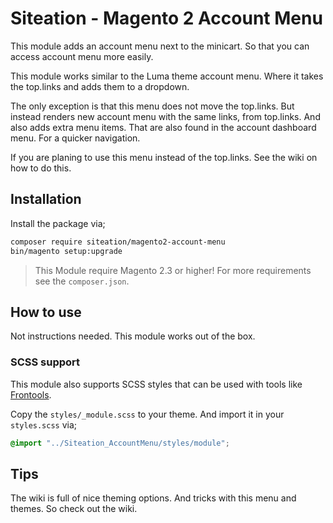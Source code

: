 # Siteation - Magento 2 Account Menu

This module adds an account menu next to the minicart.
So that you can access account menu more easily.

This module works similar to the Luma theme account menu.
Where it takes the top.links and adds them to a dropdown.

The only exception is that this menu does not move the top.links.
But instead renders new account menu with the same links, from top.links.
And also adds extra menu items.
That are also found in the account dashboard menu.
For a quicker navigation.

If you are planing to use this menu instead of the top.links.
See the wiki on how to do this.

## Installation

Install the package via;

```bash
composer require siteation/magento2-account-menu
bin/magento setup:upgrade
```

> This Module require Magento 2.3 or higher!
> For more requirements see the `composer.json`.

## How to use

Not instructions needed.
This module works out of the box.

### SCSS support

This module also supports SCSS styles that can be used with tools like [Frontools](https://github.com/SnowdogApps/magento2-frontools).

Copy the `styles/_module.scss` to your theme.
And import it in your `styles.scss` via;

```scss
@import "../Siteation_AccountMenu/styles/module";
```

## Tips

The wiki is full of nice theming options.
And tricks with this menu and themes.
So check out the wiki.

